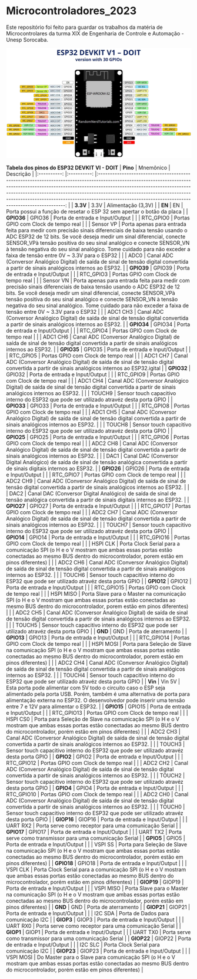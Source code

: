 # Microcontroladores_2023
Este repositório foi feito para guardar os trabalhos da matéria de Microcontrolares da turma XIX de Engenharia de Controle e Automação - Unesp Sorocaba.

<img src="https://github.com/Cesarquatro/Microcontroladores_2023/blob/main/assets/Esp32DevKitV1.png?raw=true">

**Tabela dos pinos do ESP32 DEVKIT VI - DOIT**
|  **Pino**  	|  Mnemônico 	|                                                                                                                                                                                         Descrição                                                                                                                                                                                        	|
|:----------:	|:----------:	|:----------------------------------------------------------------------------------------------------------------------------------------------------------------------------------------------------------------------------------------------------------------------------------------------------------------------------------------------------------------------------------------:	|
|  **3.3V**  	| 3.3V       	| Alimentação (3,3V)                                                                                                                                                                                                                                                                                                                                                                       	|
|   **EN**   	| EN         	| Porta possui a função de resetar   o ESP 32 sem apertar o botão da placa                                                                                                                                                                                                                                                                                                                 	|
| **GPIO36** 	| GPIO36     	| Porta de entrada e Input/Output                                                                                                                                                                                                                                                                                                                                                          	|
|            	| RTC_GPIO0  	| Portas GPIO com Clock de tempo   real                                                                                                                                                                                                                                                                                                                                                    	|
|            	| Sensor VP  	| Porta apenas   para entrada feita para medir com precisão sinais   diferenciais de baixa tensão usando o ADC ESP32 de 12 bits. Se você deseja   medir um sinal diferencial, conecte    SENSOR_VPà tensão positiva do seu sinal analógico e conecte  SENSOR_VN à tensão negativa do seu sinal   analógico. Tome cuidado para não exceder a faixa de tensão entre 0V ~ 3.3V   para o ESP32 	|
|            	| ADC0       	| Canal ADC (Conversor Analógico   Digital) de saída de sinal de tensão digital convertida a partir de sinais   analógicos internos ao ESP32.                                                                                                                                                                                                                                              	|
| **GPIO39** 	| GPIO39     	| Porta de entrada e Input/Output                                                                                                                                                                                                                                                                                                                                                          	|
|            	| RTC_GPIO3  	| Portas GPIO com Clock de tempo   real                                                                                                                                                                                                                                                                                                                                                    	|
|            	| Sensor VN  	| Porta apenas   para entrada feita para medir com precisão sinais   diferenciais de baixa tensão usando o ADC ESP32 de 12 bits. Se você deseja   medir um sinal diferencial, conecte    SENSOR_VPà tensão positiva do seu sinal analógico e conecte  SENSOR_VN à tensão negativa do seu sinal   analógico. Tome cuidado para não exceder a faixa de tensão entre 0V ~ 3.3V   para o ESP32 	|
|            	| ADC1 CH3   	| Canal ADC (Conversor Analógico   Digital) de saída de sinal de tensão digital convertida a partir de sinais   analógicos internos ao ESP32.                                                                                                                                                                                                                                              	|
| **GPIO34** 	| GPIO34     	| Porta de entrada e Input/Output                                                                                                                                                                                                                                                                                                                                                          	|
|            	| RTC_GPIO4  	| Portas GPIO com Clock de tempo   real                                                                                                                                                                                                                                                                                                                                                    	|
|            	| ADC1 CH6   	| Canal ADC (Conversor Analógico   Digital) de saída de sinal de tensão digital convertida a partir de sinais   analógicos internos ao ESP32.                                                                                                                                                                                                                                              	|
| **GPIO35** 	| GPIO35     	| Porta de entrada e Input/Output                                                                                                                                                                                                                                                                                                                                                          	|
|            	| RTC_GPIO5  	| Portas GPIO com Clock de tempo   real                                                                                                                                                                                                                                                                                                                                                    	|
|            	| ADC1 CH7   	| Canal ADC (Conversor Analógico   Digital) de saída de sinal de tensão digital convertida a partir de sinais   analógicos internos ao ESP32.igital                                                                                                                                                                                                                                        	|
| **GPIO32** 	| GPIO32     	| Porta de entrada e Input/Output                                                                                                                                                                                                                                                                                                                                                          	|
|            	| RTC_GPIO9  	| Portas GPIO com Clock de tempo   real                                                                                                                                                                                                                                                                                                                                                    	|
|            	| ADC1 CH4   	| Canal ADC (Conversor Analógico   Digital) de saída de sinal de tensão digital convertida a partir de sinais   analógicos internos ao ESP32.                                                                                                                                                                                                                                              	|
|            	| TOUCH9     	| Sensor touch capacitivo interno   do ESP32 que pode ser utilizado atravéz desta porta GPIO                                                                                                                                                                                                                                                                                               	|
| **GPIO33** 	| GPIO33     	| Porta de entrada e Input/Output                                                                                                                                                                                                                                                                                                                                                          	|
|            	| RTC_GPIO8  	| Portas GPIO com Clock de tempo   real                                                                                                                                                                                                                                                                                                                                                    	|
|            	| ADC1 CH5   	| Canal ADC (Conversor Analógico   Digital) de saída de sinal de tensão digital convertida a partir de sinais   analógicos internos ao ESP32.                                                                                                                                                                                                                                              	|
|            	| TOUCH8     	| Sensor touch capacitivo interno   do ESP32 que pode ser utilizado atravéz desta porta GPIO                                                                                                                                                                                                                                                                                               	|
| **GPIO25** 	| GPIO25     	| Porta de entrada e Input/Output                                                                                                                                                                                                                                                                                                                                                          	|
|            	| RTC_GPIO6  	| Portas GPIO com Clock de tempo   real                                                                                                                                                                                                                                                                                                                                                    	|
|            	| ADC2 CH8   	| Canal ADC (Conversor Analógico   Digital) de saída de sinal de tensão digital convertida a partir de sinais   analógicos internos ao ESP32.                                                                                                                                                                                                                                              	|
|            	| DAC1       	| Canal DAC (Conversor Digital   Analógico) de saída de sinal de tensão analógica convertida a partir de   sinais digitais internos ao ESP32.                                                                                                                                                                                                                                              	|
| **GPIO26** 	| GPIO26     	| Porta de entrada e Input/Output                                                                                                                                                                                                                                                                                                                                                          	|
|            	| RTC_GPIO7  	| Portas GPIO com Clock de tempo   real                                                                                                                                                                                                                                                                                                                                                    	|
|            	| ADC2 CH9   	| Canal ADC (Conversor Analógico   Digital) de saída de sinal de tensão digital convertida a partir de sinais   analógicos internos ao ESP32.                                                                                                                                                                                                                                              	|
|            	| DAC2       	| Canal DAC (Conversor Digital   Analógico) de saída de sinal de tensão analógica convertida a partir de   sinais digitais internos ao ESP32.                                                                                                                                                                                                                                              	|
| **GPIO27** 	| GPIO27     	| Porta de entrada e Input/Output                                                                                                                                                                                                                                                                                                                                                          	|
|            	| RTC_GPIO17 	| Portas GPIO com Clock de tempo   real                                                                                                                                                                                                                                                                                                                                                    	|
|            	| ADC2 CH7   	| Canal ADC (Conversor Analógico   Digital) de saída de sinal de tensão digital convertida a partir de sinais   analógicos internos ao ESP32.                                                                                                                                                                                                                                              	|
|            	| TOUCH7     	| Sensor touch capacitivo interno   do ESP32 que pode ser utilizado atravéz desta porta GPIO                                                                                                                                                                                                                                                                                               	|
| **GPIO14** 	| GPIO14     	| Porta de entrada e Input/Output                                                                                                                                                                                                                                                                                                                                                          	|
|            	| RTC_GPIO16 	| Portas GPIO com Clock de tempo   real                                                                                                                                                                                                                                                                                                                                                    	|
|            	| HSPI CLK   	| Porta Clock Serial para a   comunicação SPI (o H e o V mostram que ambas essas portas   estão conectadas ao mesmo BUS dentro do microcontrolador, porem estão em   pinos diferentes)                                                                                                                                                                                                     	|
|            	| ADC2 CH6   	| Canal ADC (Conversor Analógico   Digital) de saída de sinal de tensão digital convertida a partir de sinais   analógicos internos ao ESP32.                                                                                                                                                                                                                                              	|
|            	| TOUCH6     	| Sensor touch capacitivo interno   do ESP32 que pode ser utilizado atravéz desta porta GPIO                                                                                                                                                                                                                                                                                               	|
| **GPIO12** 	| GPIO12     	| Porta de entrada e Input/Output                                                                                                                                                                                                                                                                                                                                                          	|
|            	| RTC_GPIO15 	| Portas GPIO com Clock de tempo   real                                                                                                                                                                                                                                                                                                                                                    	|
|            	| HSPI MISO  	| Porta Slave para o Master na   comunicação SPI (o H e o V mostram que ambas essas portas   estão conectadas ao mesmo BUS dentro do microcontrolador, porem estão em   pinos diferentes)                                                                                                                                                                                                  	|
|            	| ADC2 CH5   	| Canal ADC (Conversor Analógico   Digital) de saída de sinal de tensão digital convertida a partir de sinais   analógicos internos ao ESP32.                                                                                                                                                                                                                                              	|
|            	| TOUCH5     	| Sensor touch capacitivo interno   do ESP32 que pode ser utilizado atravéz desta porta GPIO                                                                                                                                                                                                                                                                                               	|
|   **GND**  	| GND        	| Porta de aterramento                                                                                                                                                                                                                                                                                                                                                                     	|
| **GPIO13** 	| GPIO13     	| Porta de entrada e Input/Output                                                                                                                                                                                                                                                                                                                                                          	|
|            	| RTC_GPIO14 	| Portas GPIO com Clock de tempo   real                                                                                                                                                                                                                                                                                                                                                    	|
|            	| HSPI MOSI  	| Porta para Seleção de Slave na   comunicação SPI (o H e o V mostram que ambas essas portas   estão conectadas ao mesmo BUS dentro do microcontrolador, porem estão em   pinos diferentes)                                                                                                                                                                                                	|
|            	| ADC2 CH4   	| Canal ADC (Conversor Analógico   Digital) de saída de sinal de tensão digital convertida a partir de sinais   analógicos internos ao ESP32.                                                                                                                                                                                                                                              	|
|            	| TOUCH4     	| Sensor touch capacitivo interno   do ESP32 que pode ser utilizado atravéz desta porta GPIO                                                                                                                                                                                                                                                                                               	|
|   **Vin**  	| Vin 5V     	| Esta porta pode alimentar com 5V   todo o circuito caso o ESP seja alimentado pela porta USB. Porém, também é   uma alternativa de porta para alimentação externa no ESP32. O desenvolvedor   pode inserir uma tensão entre 7 e 12V para alimentar o ESP32.                                                                                                                              	|
| **GPIO15** 	| GPIO15     	| Porta de entrada e Input/Output                                                                                                                                                                                                                                                                                                                                                          	|
|            	| RTC_GPIO13 	| Portas GPIO com Clock de tempo   real                                                                                                                                                                                                                                                                                                                                                    	|
|            	| HSPI CS0   	| Porta para Seleção de Slave na   comunicação SPI (o H e o V mostram que ambas essas portas   estão conectadas ao mesmo BUS dentro do microcontrolador, porém estão em   pinos diferentes)                                                                                                                                                                                                	|
|            	| ADC2 CH3   	| Canal ADC (Conversor Analógico   Digital) de saída de sinal de tensão digital convertida a partir de sinais   analógicos internos ao ESP32.                                                                                                                                                                                                                                              	|
|            	| TOUCH3     	| Sensor touch capacitivo interno   do ESP32 que pode ser utilizado atravéz desta porta GPIO                                                                                                                                                                                                                                                                                               	|
|  **GPIO2** 	| GPIO2      	| Porta de entrada e Input/Output                                                                                                                                                                                                                                                                                                                                                          	|
|            	| RTC_GPIO12 	| Portas GPIO com Clock de tempo   real                                                                                                                                                                                                                                                                                                                                                    	|
|            	| ADC2 CH2   	| Canal ADC (Conversor Analógico   Digital) de saída de sinal de tensão digital convertida a partir de sinais   analógicos internos ao ESP32.                                                                                                                                                                                                                                              	|
|            	| TOUCH2     	| Sensor touch capacitivo interno   do ESP32 que pode ser utilizado atravéz desta porta GPIO                                                                                                                                                                                                                                                                                               	|
|  **GPIO4** 	| GPIO4      	| Porta de entrada e Input/Output                                                                                                                                                                                                                                                                                                                                                          	|
|            	| RTC_GPIO10 	| Portas GPIO com Clock de tempo   real                                                                                                                                                                                                                                                                                                                                                    	|
|            	| ADC2 CH0   	| Canal ADC (Conversor Analógico   Digital) de saída de sinal de tensão digital convertida a partir de sinais   analógicos internos ao ESP32.                                                                                                                                                                                                                                              	|
|            	| TOUCH0     	| Sensor touch capacitivo interno   do ESP32 que pode ser utilizado atravéz desta porta GPIO                                                                                                                                                                                                                                                                                               	|
| **GIOP16** 	| GIOP16     	| Porta de entrada e Input/Output                                                                                                                                                                                                                                                                                                                                                          	|
|            	| UART RX2   	| Porta serve como receptor para   uma comunicação Serial                                                                                                                                                                                                                                                                                                                                  	|
| **GPIO17** 	| GPIO17     	| Porta de entrada e Input/Output                                                                                                                                                                                                                                                                                                                                                          	|
|            	| UART TX2   	| Porta serve como transmissor   para uma comunicação Serial                                                                                                                                                                                                                                                                                                                               	|
|  **GPIO5** 	| GPIO5      	| Porta de entrada e Input/Output                                                                                                                                                                                                                                                                                                                                                          	|
|            	| VSPI SS    	| Porta para Seleção de Slave na   comunicação SPI (o H e o V mostram que ambas essas portas   estão conectadas ao mesmo BUS dentro do microcontrolador, porém estão em   pinos diferentes)                                                                                                                                                                                                	|
| **GPIO18** 	| GPIO18     	| Porta de entrada e Input/Output                                                                                                                                                                                                                                                                                                                                                          	|
|            	| VSPI CLK   	| Porta Clock Serial para a   comunicação SPI (o H e o V mostram que ambas essas portas   estão conectadas ao mesmo BUS dentro do microcontrolador, porém estão em   pinos diferentes)                                                                                                                                                                                                     	|
| **GIOP19** 	| GIOP19     	| Porta de entrada e Input/Output                                                                                                                                                                                                                                                                                                                                                          	|
|            	| VSPI MISO  	| Porta Slave para o Master na   comunicação SPI (o H e o V mostram que ambas essas portas   estão conectadas ao mesmo BUS dentro do microcontrolador, porém estão em   pinos diferentes)                                                                                                                                                                                                  	|
|   **GND**  	| GND        	| Porta de aterramento                                                                                                                                                                                                                                                                                                                                                                     	|
| **GIOP21** 	| GIOP21     	| Porta de entrada e Input/Output                                                                                                                                                                                                                                                                                                                                                          	|
|            	| I2C SDA    	| Porta de Dados para comunicação   I2C                                                                                                                                                                                                                                                                                                                                                    	|
|  **GIOP3** 	| GIOP3      	| Porta de entrada e Input/Output                                                                                                                                                                                                                                                                                                                                                          	|
|            	| UART RX0   	| Porta serve como receptor para   uma comunicação Serial                                                                                                                                                                                                                                                                                                                                  	|
|  **GIOP1** 	| GIOP1      	| Porta de entrada e Input/Output                                                                                                                                                                                                                                                                                                                                                          	|
|            	| UART TX0   	| Porta serve como transmissor   para uma comunicação Serial                                                                                                                                                                                                                                                                                                                               	|
| **GIOP22** 	| GIOP22     	| Porta de entrada e Input/Output                                                                                                                                                                                                                                                                                                                                                          	|
|            	| I2C SLC    	| Porta Clock Serial para   comunicação I2C                                                                                                                                                                                                                                                                                                                                                	|
| **GIOP23** 	| GIOP23     	| Porta de entrada e Input/Output                                                                                                                                                                                                                                                                                                                                                          	|
|            	| VSPI MOSI  	| Do Master para o Slave para   comunicação SPI (o H e o V mostram que ambas essas portas   estão conectadas ao mesmo BUS dentro do microcontrolador, porém estão em   pinos diferentes)                                                                                                                                                                                                   	|
